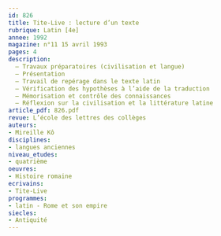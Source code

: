 ```yaml
---
id: 826
title: Tite-Live : lecture d’un texte
rubrique: Latin [4e] 
annee: 1992
magazine: n°11 15 avril 1993
pages: 4
description: 
  – Travaux préparatoires (civilisation et langue)
  – Présentation
  – Travail de repérage dans le texte latin
  – Vérification des hypothèses à l’aide de la traduction
  – Mémorisation et contrôle des connaissances
  – Réflexion sur la civilisation et la littérature latine
article_pdf: 826.pdf
revue: L’école des lettres des collèges
auteurs:
- Mireille Kô
disciplines:
- langues anciennes
niveau_etudes:
- quatrième
oeuvres:
- Histoire romaine
ecrivains:
- Tite-Live
programmes:
- latin - Rome et son empire
siecles:
- Antiquité
---
```

